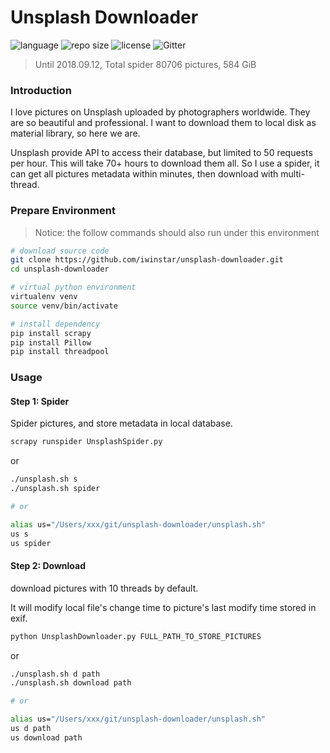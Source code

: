 # Unsplash Downloader

![language](https://img.shields.io/badge/language-python/shell-orange.svg)
![repo size](https://img.shields.io/github/repo-size/badges/shields.svg)
![license](https://img.shields.io/hexpm/l/plug.svg) 
![Gitter](https://img.shields.io/gitter/room/nwjs/nw.js.svg)

> Until 2018.09.12, Total spider 80706 pictures, 584 GiB

### Introduction
I love pictures on Unsplash uploaded by photographers worldwide. They are so beautiful and professional. I want to download them to local disk as material library, so here we are.

Unsplash provide API to access their database, but limited to 50 requests per hour. This will take 70+ hours to download them all. So I use a spider, it can get all pictures metadata within minutes, then download with multi-thread. 

### Prepare Environment

> Notice: the follow commands should also run under this environment

```bash
# download source code
git clone https://github.com/iwinstar/unsplash-downloader.git
cd unsplash-downloader

# virtual python environment
virtualenv venv
source venv/bin/activate

# install dependency
pip install scrapy
pip install Pillow
pip install threadpool
```

### Usage
#### Step 1: Spider

Spider pictures, and store metadata in local database.

```bash
scrapy runspider UnsplashSpider.py
```

or

```bash
./unsplash.sh s
./unsplash.sh spider

# or

alias us="/Users/xxx/git/unsplash-downloader/unsplash.sh"
us s
us spider
```

#### Step 2: Download

download pictures with 10 threads by default. 

It will modify local file's change time to picture's last modify time stored in exif.

```bash
python UnsplashDownloader.py FULL_PATH_TO_STORE_PICTURES
```

or

```bash
./unsplash.sh d path
./unsplash.sh download path

# or

alias us="/Users/xxx/git/unsplash-downloader/unsplash.sh"
us d path
us download path
```
